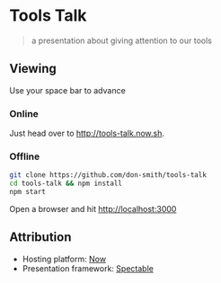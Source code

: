 # Tools Talk

> a presentation about giving attention to our tools


## Viewing

Use your space bar to advance


### Online

Just head over to http://tools-talk.now.sh.


### Offline

```sh
git clone https://github.com/don-smith/tools-talk
cd tools-talk && npm install
npm start
```

Open a browser and hit [http://localhost:3000](http://localhost:3000)


## Attribution

* Hosting platform: [Now](https://zeit.co/now)
* Presentation framework: [Spectable](https://github.com/FormidableLabs/spectacle)
